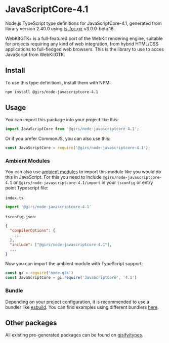 
# JavaScriptCore-4.1

Node.js TypeScript type definitions for JavaScriptCore-4.1, generated from library version 2.40.0 using [ts-for-gir](https://github.com/gjsify/ts-for-gir) v3.0.0-beta.16.

WebKitGTK+ is a full-featured port of the WebKit rendering engine, suitable for projects requiring any kind of web integration, from hybrid HTML/CSS applications to full-fledged web browsers. This is the library to use to acces JavaScript from WebKitGTK.

## Install

To use this type definitions, install them with NPM:
```bash
npm install @girs/node-javascriptcore-4.1
```

## Usage

You can import this package into your project like this:
```ts
import JavaScriptCore from '@girs/node-javascriptcore-4.1';
```

Or if you prefer CommonJS, you can also use this:
```ts
const JavaScriptCore = require('@girs/node-javascriptcore-4.1');
```

### Ambient Modules

You can also use [ambient modules](https://github.com/gjsify/ts-for-gir/tree/main/packages/cli#ambient-modules) to import this module like you would do this in JavaScript.
For this you need to include `@girs/node-javascriptcore-4.1` or `@girs/node-javascriptcore-4.1/import` in your `tsconfig` or entry point Typescript file:

`index.ts`:
```ts
import '@girs/node-javascriptcore-4.1'
```

`tsconfig.json`:
```json
{
  "compilerOptions": {
    ...
  },
  "include": ["@girs/node-javascriptcore-4.1"],
  ...
}
```

Now you can import the ambient module with TypeScript support: 

```ts
const gi = require('node-gtk')
const JavaScriptCore = gi.require('JavaScriptCore', '4.1')
```


### Bundle

Depending on your project configuration, it is recommended to use a bundler like [esbuild](https://esbuild.github.io/). You can find examples using different bundlers [here](https://github.com/gjsify/ts-for-gir/tree/main/examples).

## Other packages

All existing pre-generated packages can be found on [gjsify/types](https://github.com/gjsify/types).

